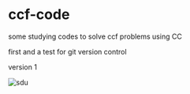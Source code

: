 # ccf-code

some studying codes to solve ccf problems using CC

first and a test for git version control

version 1

![sdu](~/photo/headcap.jpg)
